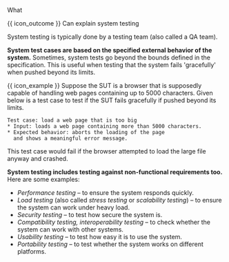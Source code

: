 <span id="title">What</span>

<span id="prereqs"></span>

<span id="outcomes">{{ icon_outcome }} Can explain system testing</span>

<div id="body">

<box type="definition" seamless>
<include src="../../../../common/definitions.md#def-system-testing" inline />
</box>

System testing is typically done by a testing team (also called a QA team).

**System test cases are based on the specified external behavior of the system.** Sometimes, system tests go beyond the bounds defined in the specification. This is useful when testing that the system fails 'gracefully' when pushed beyond its limits.

<box>

{{ icon_example }} Suppose the SUT is a browser that is supposedly capable of handling web pages containing up to 5000 characters. Given below is a test case to test if the SUT fails gracefully if pushed beyond its limits.

```{.no-line-numbers}
Test case: load a web page that is too big
* Input: loads a web page containing more than 5000 characters.
* Expected behavior: aborts the loading of the page
  and shows a meaningful error message.
```

This test case would fail if the browser attempted to load the large file anyway and crashed.

</box>

**System testing includes testing against non-functional requirements too.** Here are some examples:

* _Performance testing_ –  to ensure the system responds quickly.
* _Load testing_ (also called _stress testing_ or _scalability testing_) – to ensure the system can work under heavy load.
* _Security testing_ – to test how secure the system is.
* _Compatibility testing, interoperability testing_ – to check whether the system can work with other systems.
* _Usability testing_ – to test how easy it is to use the system.
* _Portability testing_ – to test whether the system works on different platforms.

</div>

<div id="extras">
</div>
